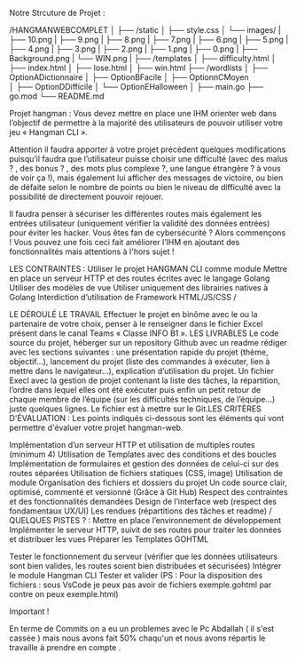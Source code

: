 Notre Strcuture de Projet : 

/HANGMANWEBCOMPLET
│
├── /static
│   ├── style.css
│   └── images/
|   ├── 10.png
|   ├── 9.png
|   ├── 8.png
|   ├── 7.png
|   ├── 6.png
|   ├── 5.png
|   ├── 4.png
|   ├── 3.png
|   ├── 2.png
|   ├── 1.png
|   ├── 0.png
|   ├── Background.png
|   └── WIN.png
|
├── /templates
│   ├── difficulty.html
│   ├── index.html
│   ├── lose.html
│   ├── win.html
├── /wordlists
│   ├── OptionADictionnaire
│   ├── OptionBFacile
│   ├── OptionnCMoyen   
│   ├── OptionDDifficile
│   └── OptionEHalloween
│
├── main.go
├── go.mod
└── README.md

Projet hangman : Vous devez mettre en place une IHM orienter web dans l’objectif de permettre à la majorité des
utilisateurs de pouvoir utiliser votre jeu « Hangman CLI ». 

Attention il faudra apporter à votre
projet précèdent quelques modifications puisqu’il faudra que l’utilisateur puisse choisir une
difficulté (avec des malus ? , des bonus ? , des mots plus complexe ?, une langue étrangère ? à
vous de voir ça !), mais également lui afficher des messages de victoire, ou bien de défaite selon
le nombre de points ou bien le niveau de difficulté avec la possibilité de directement pouvoir
rejouer. 

Il faudra penser à sécuriser les différentes routes mais également les entrées utilisateur
(uniquement vérifier la validité des données entrées) pour éviter les hacker. Vous êtes fan de
cybersécurité ? Alors commençons ! Vous pouvez une fois ceci fait améliorer l’IHM en ajoutant
des fonctionnalités mais attentions à l'hors sujet !


LES CONTRAINTES : Utiliser le projet HANGMAN CLI comme module
Mettre en place un serveur HTTP et des routes écrites avec le langage Golang
Utiliser des modèles de vue
Utiliser uniquement des librairies natives à Golang
Interdiction d’utilisation de Framework HTML/JS/CSS / 


LE DÉROULÉ  LE TRAVAIL
Effectuer le projet en binôme avec le ou la partenaire de votre choix, penser à le renseigner dans le
fichier Excel présent dans le canal Teams « Classe INFO B1 ».
LES LIVRABLES
Le code source du projet, héberger sur un repository Github avec un readme rédiger avec les sections
suivantes : une présentation rapide du projet (thème, objectif…), lancement du projet (liste des
commandes à exécuter, lien à mettre dans le navigateur…), explication d’utilisation du projet.
Un fichier Execl avec la gestion de projet contenant la liste des tâches, la répartition, l’ordre dans lequel
elles ont été exécuter puis enfin un petit retour de chaque membre de l’équipe (sur les difficultés
techniques, de l’équipe…) juste quelques lignes. Le fichier est à mettre sur le Git.LES CRITÈRES
D'ÉVALUATION : Les points indiqués ci-dessous sont les éléments qui vont permettre d'évaluer votre projet
hangman-web.


Implémentation d’un serveur HTTP et
utilisation de multiples routes (minimum 4)
Utilisation de Templates avec des
conditions et des boucles
Implémentation de formulaires et gestion
des données de celui-ci sur des routes
séparées
Utilisation de fichiers statiques (CSS, image)
Utilisation de module
Organisation des fichiers et dossiers du projet
Un code source clair, optimisé, commenté et
versionné (Grâce à Git Hub)
Respect des contraintes et des fonctionnalités
demandées
Design de l’interface web (respect des
fondamentaux UX/UI)
Les rendues (répartitions des tâches et readme) / QUELQUES
PISTES ? : Mettre en place
l’environnement de
développement
Implémenter le serveur HTTP,
suivit de ses routes pour traiter
les données et distribuer les vues
Préparer les Templates
GOHTML


Tester le fonctionnement du serveur
(vérifier que les données utilisateurs
sont bien valides, les routes soient
bien distribuées et sécurisées) Intégrer le module
Hangman CLI
Tester et valider
(PS : Pour la disposition des fichiers : sous VsCode je peux pas avoir de fichiers exemple.gohtml par contre on peux exemple.html) 


Important ! 

En terme de Commits on a eu un problemes avec le Pc Abdallah ( il s'est cassée ) mais nous avons fait 50% chaqu'un et nous avons répartis le travaille à prendre en compte .




